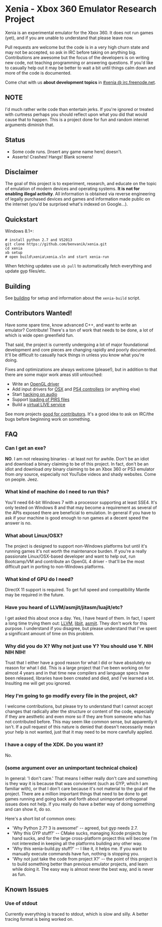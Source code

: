 Xenia - Xbox 360 Emulator Research Project
==========================================

Xenia is an experimental emulator for the Xbox 360. It does not run games (yet),
and if you are unable to understand that please leave now.

Pull requests are welcome but the code is in a very high churn state and may not
be accepted, so ask in IRC before taking on anything big. Contributions are
awesome but the focus of the developers is on writing new code, not teaching
programming or answering questions. If you'd like to casually help out it may
be better to wait a bit until things calm down and more of the code is documented.

Come chat with us **about development topics** in [#xenia @ irc.freenode.net](http://webchat.freenode.net?channels=%23xenia&uio=MTE9NzIaa).

## NOTE

I'd much rather write code than entertain jerks. If you're ignored or treated with
curtness perhaps you should reflect upon what you did that would cause that to
happen. This is a project done for fun and random internet arguments diminish
that.

## Status

* Some code runs. [Insert any game name here] doesn't.
* Asserts! Crashes! Hangs! Blank screens!

## Disclaimer

The goal of this project is to experiment, research, and educate on the topic
of emulation of modern devices and operating systems. **It is not for enabling
illegal activity**. All information is obtained via reverse engineering of
legally purchased devices and games and information made public on the internet
(you'd be surprised what's indexed on Google...).

## Quickstart

Windows 8.1+:

    # install python 2.7 and VS2013
    git clone https://github.com/benvanik/xenia.git
    cd xenia
    xb setup
    # open build\xenia\xenia.sln and start xenia-run

When fetching updates use `xb pull` to automatically fetch everything and
update gyp files/etc.

## Building

See [building](docs/building.md) for setup and information about the
`xenia-build` script.

## Contributors Wanted!

Have some spare time, know advanced C++, and want to write an emulator?
Contribute! There's a ton of work that needs to be done, a lot of which
is wide open greenfield fun. 

That said, the project is currently undergoing a lot of major foundational
development and core pieces are changing rapidly and poorly documented.
It'll be difficult to casually hack things in unless you know what you're
doing.

Fixes and optimizations are always welcome (please!), but in addition to
that there are some major work areas still untouched:

* Write an [OpenGL driver](https://github.com/benvanik/xenia/issues/59)
* Add input drivers for [OSX](https://github.com/benvanik/xenia/issues/61) and [PS4 controllers](https://github.com/benvanik/xenia/issues/60) (or anything else)
* Start [hacking on audio](https://github.com/benvanik/xenia/issues/62)
* Support [loading of PIRS files](https://github.com/benvanik/xenia/issues/63)
* Build a [virtual LIVE service](https://github.com/benvanik/xenia/issues/64)
 
See more projects [good for contributors](https://github.com/benvanik/xenia/issues?labels=good+for+contributors&page=1&state=open). It's a good idea to ask on IRC/the bugs before beginning work
on something.

## FAQ

### Can I get an exe?

**NO**. I am not releasing binaries - at least not for awhile. Don't be an
idiot and download a binary claiming to be of this project. In fact, don't
be an idiot and download *any* binary claiming to be an Xbox 360 or PS3
emulator from *any* source, especially not YouTube videos and shady websites.
Come on people. Jeez.

### What kind of machine do I need to run this?

You'll need 64-bit Windows 7 with a processor supporting at least SSE4.
It's only tested on Windows 8 and that may become a requirement as several of
the APIs exposed there are beneficial to emulation. In general if you have to
ask if your machine is good enough to run games at a decent speed the answer is
no.

### What about Linux/OSX?

The project is designed to support non-Windows platforms but until it's running
games it's not worth the maintenance burden. If you're a really passionate
Linux/OSX-based developer and want to help out, run Bootcamp/VM and contribute
an OpenGL 4 driver - that'll be the most difficult part in porting to
non-Windows platforms.

### What kind of GPU do I need?

DirectX 11 support is required. To get full speed and compatibility Mantle may
be required in the future.

### Have you heard of LLVM/asmjit/jitasm/luajit/etc?

I get asked this about once a day. Yes, I have heard of them. In fact, I spent
a long time trying them out:
[LLVM](https://github.com/benvanik/xenia/tree/85bdbd24d1b5923cfb104f45194a96e7ac57026e/src/xenia/cpu/codegen), 
[libjit](https://github.com/benvanik/xenia/tree/eee856be0499a4bc721b6097f5f2b9446929f2cc/src/xenia/cpu/libjit),
[asmjit](https://github.com/benvanik/xenia/tree/ca208fa60a0285d396409743064784cc2320c094/src/xenia/cpu/x64).
They don't work for this purpose. I understand if you disagree, but please
understand that I've spent a significant amount of time on this problem.

### Why did you do X? Why not just use Y? You should use Y. NIH NIH NIH!

Trust that I either have a good reason for what I did or have absolutely no
reason for what I did. This is a large project that I've been working on
for almost 4 years and in that time new compilers and language specs have
been released, libraries have been created and died, and I've learned a lot.
Insulting me will get you ignored.

### Hey I'm going to go modify every file in the project, ok?

I welcome contributions, but please try to understand that I cannot accept
changes that radically alter the structure or content of the code, especially
if they are aesthetic and even more so if they are from someone who has not
contributed before. This may seem like common sense, but apparently it isn't.
If a pull request of this nature is denied that doesn't necessarily mean your
help is not wanted, just that it may need to be more carefully applied.

### I have a copy of the XDK. Do you want it?

No.

### (some argument over an unimportant technical choice)

In general: 'I don't care.'
That means I either really don't care and something is they way it is because
that was convienient (such as GYP, which I am familiar with), or that
I don't care because it's not material to the goal of the project. There are
a million important things that need to be done to get games running and
going back and forth about unimportant orthogonal issues does not help.
If you really do have a better way of doing something and can show it, do so.

Here's a short list of common ones:

* 'Why Python 2.7? 3 is awesome!' -- agreed, but gyp needs 2.7.
* 'Why this GYP stuff?' -- CMake sucks, managing Xcode projects by hand sucks,
and for the large cross-platform project this will become I'm not interested
in keeping all the platforms building any other way.
* 'Why this xenia-build.py stuff?' -- I like it, it helps me. If you want to
manually execute commands have fun, nothing is stopping you.
* 'Why not just take the code from project X?' -- the point of this project
is to build something better than previous emulator projects, and learn while
doing it. The easy way is almost never the best way, and is never as fun.

## Known Issues

### Use of stdout

Currently everything is traced to stdout, which is slow and silly. A better
tracing format is being worked on.
